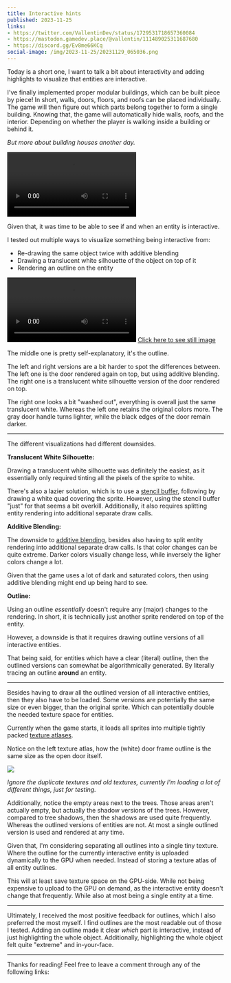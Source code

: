 ```yaml
---
title: Interactive hints
published: 2023-11-25
links:
- https://twitter.com/VallentinDev/status/1729531718657360084
- https://mastodon.gamedev.place/@vallentin/111489025311687680
- https://discord.gg/Ev8me66KCq
social-image: /img/2023-11-25/20231129_065036.png
---
```


Today is a short one, I want to talk a bit about interactivity and adding highlights to visualize that entities are interactive.

I've finally implemented proper modular buildings, which can be built piece by piece! In short, walls, doors, floors, and roofs can be placed individually. The game will then figure out which parts belong together to form a single building. Knowing that, the game will automatically hide walls, roofs, and the interior. Depending on whether the player is walking inside a building or behind it.

_But more about building houses another day._

![](/vid/2023-11-25/2023-11-28-082528.mp4)

Given that, it was time to be able to see if and when an entity is interactive.

I tested out multiple ways to visualize something being interactive from:

- Re-drawing the same object twice with additive blending
- Drawing a translucent white silhouette of the object on top of it
- Rendering an outline on the entity

![](/vid/2023-11-25/2023-11-29-064952.mp4)
[Click here to see still image](/img/2023-11-25/20231129_065036.png)

The middle one is pretty self-explanatory, it's the outline.

The left and right versions are a bit harder to spot the differences between. The left one is the door rendered again on top, but using additive blending. The right one is a translucent white silhouette version of the door rendered on top.

The right one looks a bit "washed out", everything is overall just the same translucent white. Whereas the left one retains the original colors more. The gray door handle turns lighter, while the black edges of the door remain darker.

-----

The different visualizations had different downsides.

**Translucent White Silhouette:**

Drawing a translucent white silhouette was definitely the easiest, as it essentially only required tinting all the pixels of the sprite to white.

There's also a lazier solution, which is to use a [stencil buffer], following by drawing a white quad covering the sprite. However, using the stencil buffer "just" for that seems a bit overkill. Additionally, it also requires splitting entity rendering into additional separate draw calls.

[stencil buffer]: https://en.wikipedia.org/wiki/Stencil_buffer

**Additive Blending:**

The downside to [additive blending], besides also having to split entity rendering into additional separate draw calls. Is that color changes can be quite extreme. Darker colors visually change less, while inversely the ligher colors change a lot.

Given that the game uses a lot of dark and saturated colors, then using additive blending might end up being hard to see.

[additive blending]: https://en.wikipedia.org/wiki/Blend_modes

**Outline:**

Using an outline _essentially_ doesn't require any (major) changes to the rendering. In short, it is technically just another sprite rendered on top of the entity.

However, a downside is that it requires drawing outline versions of all interactive entities.

That being said, for entities which have a clear (literal) outline, then the outlined versions can somewhat be algorithmically generated. By literally tracing an outline **around** an entity.

-----

Besides having to draw all the outlined version of all interactive entities, then they also have to be loaded. Some versions are potentially the same size or even bigger, than the original sprite. Which can potentially double the needed texture space for entities.

Currently when the game starts, it loads all sprites into multiple tightly packed [texture atlases].

Notice on the left texture atlas, how the (white) door frame outline is the same size as the open door itself.

[texture atlases]: https://en.wikipedia.org/wiki/Texture_atlas

![](/img/2023-11-25/20231129_071253.png)

_Ignore the duplicate textures and old textures, currently I'm loading a lot of different things, just for testing._

Additionally, notice the empty areas next to the trees. Those areas aren't actually empty, but actually the shadow versions of the trees. However, compared to tree shadows, then the shadows are used quite frequently. Whereas the outlined versions of entities are not. At most a single outlined version is used and rendered at any time.

Given that, I'm considering separating all outlines into a single tiny texture. Where the outline for the currently interactive entity is uploaded dynamically to the GPU when needed. Instead of storing a texture atlas of all entity outlines.

This will at least save texture space on the GPU-side. While not being expensive to upload to the GPU on demand, as the interactive entity doesn't change that frequently. While also at most being a single entity at a time.

-----

Ultimately, I received the most positive feedback for outlines, which I also preferred the most myself. I find outlines are the most readable out of those I tested. Adding an outline made it clear _which_ part is interactive, instead of just highlighting the whole object. Additionally, highlighting the whole object felt quite "extreme" and in-your-face.

-----

Thanks for reading! Feel free to leave a comment through any of the following links:

